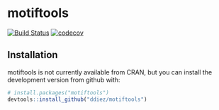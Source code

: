 # motiftools

[![Build Status](https://travis-ci.org/ddiez/motiftools.svg?branch=master)](https://travis-ci.org/ddiez/motiftools) 
[![codecov](https://codecov.io/gh/ddiez/motiftools/branch/master/graph/badge.svg)](https://codecov.io/gh/ddiez/motiftools)

## Installation

motiftools is not currently available from CRAN, but you can install the development version from github with:

```R
# install.packages("motiftools")
devtools::install_github("ddiez/motiftools")
```

